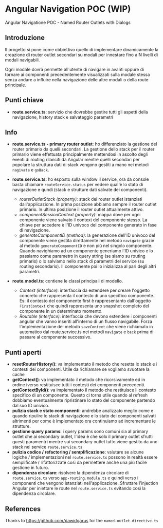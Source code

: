 # Angular Navigation POC (WIP)
Angular Navigatione POC - Named Router Outlets with Dialogs


## Introduzione
Il progetto si pone come obbiettivo quello di implementare dinamicamente la creazione di router outlet secondari su modali per innestare fino a N livelli di modali navigabili. 

Ogni modale dovrà permette all'utente di navigare in avanti oppure di tornare ai componenti precedentemente visualizzati sulla modale stessa senza andare a influire nella navigazione delle altre modali o della route principale.


## Punti chiave

- **route.service.ts**: servizio che dovrebbe gestire tutti gli aspetti della navigazione, history stack e salvataggio parametri

## Info

- **route.service.ts - primary router outlet**:  ho differenziato la gestione del router primario da quelli secondari. La gestione dello stack per il router primario viene effettuata principalmente mettendosi in ascolto degli eventi di routing rilanciti da Angular mentre quelli secondari per popolare la struttura dati di stack vengono gestiti a mano nei metodi `nagivate` e `goBack`.

- **route.service.ts**: ho esposto sulla window il service, ora da console basta chiamare `routeService.status` per vedere qual'è lo stato di navigazione e qundi (stack e strutture dati salvate dei componenti). 
  - *routerOutletStack (property)*: stack dei router outlet istanziati dall'applicazione. In prima posizione abbiamo sempre il router outlet primario. In ultima posizione il router outlet attualmente attivo.
  - *componentSessionContext (property)*: mappa dove per ogni componente viene salvato il context del componente stesso. La chiave per accedere è l'ID univoco del componente generato in fase di navigazione.
  - *generateComponentID (method)*: la generazione dell'ID univoco del componente viene gestita direttamente nel metodo `navigate` grazie al metodo `generateComponentID` e non più nel singolo componente. Quando navighiamo ad un componente generiamo l'ID univico e lo passiamo come parametro in query string (se siamo su routing primario) o lo salviamo nello stack di parametri del service (su routing secondario). Il componente poi lo inizializza al pari degli altri parametri.
- **route.model.ts**: contiene le classi principali di modello.
  - *Context (interface)*: interfaccia da estendere per creare l'oggetto concreto che rappresenta il contesto di uno specifico componente. Es: il contesto del componente first è rappresentanto dall'oggetto `FirstContext` che quindi rappresenta uno snapshot completo del componente in un determinato momento.
  - *Routable (interface)*: interfaccia che devono estendere i componenti angular che vanno inseriti all'interno di un flusso navigabile. Forza l'implementazione del metodo `saveContext` che viene richiamato in automatico dal route.service.ts nei metodi `navigate` e `back` prima di passare al componente successivo. 
## Punti aperti
- **resetRouterHistory()**: va implementato il metodo che resetta lo stack e i contesti dei componenti. Utile da richiamare se vogliamo svuotare la cache
- **getContext()**: va implementato il metodo che ricorsivamente ed in ordine iverso restituisce tutti i contesti dei componenti precedenti.
- **getContextById()**: va implementato il metodo che restituisce il contesto specifico di un componente. Questo ci torna utile quando al refresh dobbiamo eventualmente ripristinare lo stato del componente partendo dal suo ID univico.
- **pulizia stack e stato componenti**: andrebbe analizzato meglio come e quando ripulire lo stack di navigazione e lo stato dei componenti salvati altrimenti per come è implementato ora continuiamo ad incrementare le strutture.
- **gestione query params**: i query params sono comuni sia al primary outlet che ai secondary outlet, l'idea è che solo il primary outlet sfrutti questi paramentri mentre sui secondary outlet tutto viene gestito da uno stack nel service `route.service.ts`
- **pulizia codice / refactoring / semplificazione**: valutare se alcune logiche / implementazioni nel `route.service.ts` possono in realtà essere semplificate / rifattorizzate così da permettere anche una più facile gestione in futuro.
- **dipendenza circolare**: risolvere la dipendenza circolare di `route.service.ts` verso `app-routing.module.ts` e quindi verso i componenti che vengono istanziati nell'applicazione. Sfruttare l'injection Angular per iniettare le route nel `route.service.ts` evitando così la dipendenza circolare. 


## References

Thanks to https://github.com/dawidgarus for the `named-outlet.directive.ts`